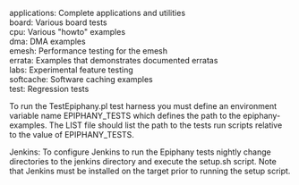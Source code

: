 applications: Complete applications and utilities  
board:        Various board tests  
cpu:          Various "howto" examples  
dma:          DMA examples  
emesh:        Performance testing for the emesh  
errata:       Examples that demonstrates documented erratas  
labs:         Experimental feature testing  
softcache:    Software caching examples  
test:         Regression tests  

To run the TestEpiphany.pl test harness you must define an environment variable
name EPIPHANY_TESTS which defines the path to the epiphany-examples. The LIST
file should list the path to the tests run scripts relative to the value of
EPIPHANY_TESTS.

Jenkins: To configure Jenkins to run the Epiphany tests nightly change directories
to the jenkins directory and execute the setup.sh script. Note that Jenkins must
be installed on the target prior to running the setup script.

